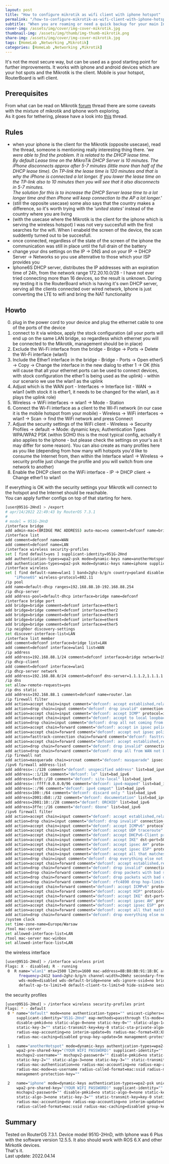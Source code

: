 ```yaml
---
layout: post
title: "How to configure mikrotik as wifi client with iphone hotspot"
permalink: "/how-to-configure-mikrotik-as-wifi-client-with-iphone-hotspot/"
subtitle: "When you are roaming or need a quick backup for your main Internet wire"
cover-img: /assets/img/cover/img-cover-mikrotik.jpg
thumbnail-img: /assets/img/thumb/img-thumb-mikrotik.png
share-img: /assets/img/cover/img-cover-mikrotik.jpg
tags: [HomeLab ,Networking ,Mikrotik]
categories: [HomeLab ,Networking ,Mikrotik]
---
```

It's not the most secure way, but can be used as a good starting point for further improvements. It works with iphone and android devices which are your hot spots and the Mikrotik is the client. Mobile is your hotspot, RouterBoard is wifi client.

## Prerequisites
From what can be read on Mikrotik [forum](https://forum.mikrotik.com/viewtopic.php?t=120218) thread there are some caveats with the mixture of mikrotik and iphone worh exploring.<br>
As it goes for tethering, please have a look into [this](https://forum.mikrotik.com/viewtopic.php?t=79320) thread.

## Rules
+ when your iphone is the client for the Mikrotik (opposite usecase), read the thread, someone is mentioning really interesting thing there. *'we were able to find the problem. It is related to the DHCP lease time.<br>
By default Lease time on the MikroTik DHCP Server is 10 minutes. The iPhone disconnects approx after 5-7 minutes (little more than half of the DHCP lease time).
On TP-link the lease time is 120 minutes and that is why the iPhone is connected a lot longer. If you lower the lease time on the TP-link also to 10 minutes then you will see that it also disconnects in 5-7 minutes.<br>
The solution for this is to increase the DHCP Server lease time to a lot longer time and then iPhone will keep connection to the AP a lot longer.'*
+ (still the opposite usecase) some also says that the country makes a difference, so it's worth trying with the *'united states'* instead of the country where you are living
+ (with the usecase where the Mikrotik is the client for the iphone which is serving the wireless hotspot) I was not very succesfull with the first searches for the wifi. When I enabeld the screen of the device, the scan suddently turned out to be succesfull.
+ once connected, regardless of the state of the screen of the iphone the communication was still in place until the full drain of the battery
+ change your dns settings on the IP -> DNS and on your IP -> DHCP Server -> Networks so you use altenrative to those which your ISP provides you
+ Iphone6S DHCP server, distributes the IP addresses with an expiration time of 24h, from the network range 172.20.10.0/28 - I have not ever tried connecting more than 16 devices, so the result is unknown. During my testing it is the RouterBoard which is having it's own DHCP server, serving all the clients connected over wired network, Iphone is just converting the LTE to wifi and bring the NAT functionality

## Howto
0. plug in the power cord to your device and plug the ethernet cable to one of the ports of the device
1. connect to it via winbox, apply the stock configuration (all your ports will end up on the same LAN bridge, so regardless which ethernet you will be connected to the Mikrotik, management should be in place)
2. Exclude the Wi-Fi interface from the bridge - Bridge -> Ports -> Delete the Wi-Fi interface (wlan1)
3. Include the Ether1 interface in the bridge - Bridge - Ports -> Open ether5 -> Copy -> Change the interface in the new dialog to ether 1 -> OK (this will cause that all your ethernet ports can be used to connect devices, with stock configuration the ether1 is being used as the uplink) - within our scenario we use the wlan1 as the uplink
4. Adjust which is the WAN port - Interfaces -> Interface list - WAN -> wlan1 (with stock it is ether1, it needs to be changed for the wlan1, as it plays the uplink role)
5. Wireless -> WiFi interfaces -> wlan1 -> Mode - Station
5. Connect the Wi-Fi interface as a client to the Wi-Fi network (in our case it is the mobile hotspot from your mobile) - Wireless -> WiFi interfaces -> wlan1 -> Scan -> find the WiFi network and press Connect
6. Adjust the security settings of the WiFi client - Wireless -> Security Profiles -> default -> Mode: dynamic keys; Authentication Types WPA/WPA2 PSK (within SOHO this is the most typical config, actually it also applies to the iphone - but please check the settings on your's as it may differ for some reason). You can also create as many profiles here as you like (depending from how many wifi hotspots you'd like to consume the Internet from, then within the Interface wlan1 -> Wireless -> security profile just change the profile and you will switch from one network to another)
7. Enable the DHCP client on the WiFi interface - IP -> DHCP client -> Change ether1 to wlan1


If everything is OK with the security settings your Mikrotik will connect to the hotspot and the Internet should be reachable.<br>
You can apply further configs on top of that starting for here.

```bash
[user@951G-2Hnd] > /export 
# apr/14/2022 22:49:43 by RouterOS 7.3.1
#
# model = 951G-2HnD
/interface bridge
add admin-mac=(BRIDGE MAC ADDRESS) auto-mac=no comment=defconf name=bridge
/interface list
add comment=defconf name=WAN
add comment=defconf name=LAN
/interface wireless security-profiles
set [ find default=yes ] supplicant-identity=951G-2Hnd
add authentication-types=wpa2-psk mode=dynamic-keys name=anotherHotspot supplicant-identity=""
add authentication-types=wpa2-psk mode=dynamic-keys name=iphone supplicant-identity=""
/interface wireless
set [ find default-name=wlan1 ] band=2ghz-b/g/n country=poland disabled=no distance=indoors installation=indoor security-profile=iphone ssid=\
    "iPhone6S" wireless-protocol=802.11
/ip pool
add name=default-dhcp ranges=192.168.88.10-192.168.88.254
/ip dhcp-server
add address-pool=default-dhcp interface=bridge name=defconf
/interface bridge port
add bridge=bridge comment=defconf interface=ether1
add bridge=bridge comment=defconf interface=ether2
add bridge=bridge comment=defconf interface=ether3
add bridge=bridge comment=defconf interface=ether4
add bridge=bridge comment=defconf interface=ether5
/ip neighbor discovery-settings
set discover-interface-list=LAN
/interface list member
add comment=defconf interface=bridge list=LAN
add comment=defconf interface=wlan1 list=WAN
/ip address
add address=192.168.88.1/24 comment=defconf interface=bridge network=192.168.88.0
/ip dhcp-client
add comment=defconf interface=wlan1
/ip dhcp-server network
add address=192.168.88.0/24 comment=defconf dns-server=1.1.1.2,1.1.1.1 gateway=192.168.88.1
/ip dns
set allow-remote-requests=yes
/ip dns static
add address=192.168.88.1 comment=defconf name=router.lan
/ip firewall filter
add action=accept chain=input comment="defconf: accept established,related,untracked" connection-state=established,related,untracked
add action=drop chain=input comment="defconf: drop invalid" connection-state=invalid
add action=accept chain=input comment="defconf: accept ICMP" protocol=icmp
add action=accept chain=input comment="defconf: accept to local loopback (for CAPsMAN)" dst-address=127.0.0.1
add action=drop chain=input comment="defconf: drop all not coming from LAN" in-interface-list=!LAN
add action=accept chain=forward comment="defconf: accept in ipsec policy" ipsec-policy=in,ipsec
add action=accept chain=forward comment="defconf: accept out ipsec policy" ipsec-policy=out,ipsec
add action=fasttrack-connection chain=forward comment="defconf: fasttrack" connection-state=established,related hw-offload=yes
add action=accept chain=forward comment="defconf: accept established,related, untracked" connection-state=established,related,untracked
add action=drop chain=forward comment="defconf: drop invalid" connection-state=invalid
add action=drop chain=forward comment="defconf: drop all from WAN not DSTNATed" connection-nat-state=!dstnat connection-state=new in-interface-list=WAN
/ip firewall nat
add action=masquerade chain=srcnat comment="defconf: masquerade" ipsec-policy=out,none out-interface-list=WAN
/ipv6 firewall address-list
add address=::/128 comment="defconf: unspecified address" list=bad_ipv6
add address=::1/128 comment="defconf: lo" list=bad_ipv6
add address=fec0::/10 comment="defconf: site-local" list=bad_ipv6
add address=::ffff:0.0.0.0/96 comment="defconf: ipv4-mapped" list=bad_ipv6
add address=::/96 comment="defconf: ipv4 compat" list=bad_ipv6
add address=100::/64 comment="defconf: discard only " list=bad_ipv6
add address=2001:db8::/32 comment="defconf: documentation" list=bad_ipv6
add address=2001:10::/28 comment="defconf: ORCHID" list=bad_ipv6
add address=3ffe::/16 comment="defconf: 6bone" list=bad_ipv6
/ipv6 firewall filter
add action=accept chain=input comment="defconf: accept established,related,untracked" connection-state=established,related,untracked
add action=drop chain=input comment="defconf: drop invalid" connection-state=invalid
add action=accept chain=input comment="defconf: accept ICMPv6" protocol=icmpv6
add action=accept chain=input comment="defconf: accept UDP traceroute" port=33434-33534 protocol=udp
add action=accept chain=input comment="defconf: accept DHCPv6-Client prefix delegation." dst-port=546 protocol=udp src-address=fe80::/10
add action=accept chain=input comment="defconf: accept IKE" dst-port=500,4500 protocol=udp
add action=accept chain=input comment="defconf: accept ipsec AH" protocol=ipsec-ah
add action=accept chain=input comment="defconf: accept ipsec ESP" protocol=ipsec-esp
add action=accept chain=input comment="defconf: accept all that matches ipsec policy" ipsec-policy=in,ipsec
add action=drop chain=input comment="defconf: drop everything else not coming from LAN" in-interface-list=!LAN
add action=accept chain=forward comment="defconf: accept established,related,untracked" connection-state=established,related,untracked
add action=drop chain=forward comment="defconf: drop invalid" connection-state=invalid
add action=drop chain=forward comment="defconf: drop packets with bad src ipv6" src-address-list=bad_ipv6
add action=drop chain=forward comment="defconf: drop packets with bad dst ipv6" dst-address-list=bad_ipv6
add action=drop chain=forward comment="defconf: rfc4890 drop hop-limit=1" hop-limit=equal:1 protocol=icmpv6
add action=accept chain=forward comment="defconf: accept ICMPv6" protocol=icmpv6
add action=accept chain=forward comment="defconf: accept HIP" protocol=139
add action=accept chain=forward comment="defconf: accept IKE" dst-port=500,4500 protocol=udp
add action=accept chain=forward comment="defconf: accept ipsec AH" protocol=ipsec-ah
add action=accept chain=forward comment="defconf: accept ipsec ESP" protocol=ipsec-esp
add action=accept chain=forward comment="defconf: accept all that matches ipsec policy" ipsec-policy=in,ipsec
add action=drop chain=forward comment="defconf: drop everything else not coming from LAN" in-interface-list=!LAN
/system clock
set time-zone-name=Europe/Warsaw
/tool mac-server
set allowed-interface-list=LAN
/tool mac-server mac-winbox
set allowed-interface-list=LAN
```

the wireless interface

```bash
[user@951G-2Hnd] > /interface wireless print 
Flags: X - disabled; R - running 
 0  R name="wlan1" mtu=1500 l2mtu=1600 mac-address=8B:B8:BB:91:1B:BC arp=enabled interface-type=Atheros AR9300 mode=station ssid="iPhone6S" 
      frequency=2412 band=2ghz-b/g/n channel-width=20mhz secondary-frequency="" scan-list=default wireless-protocol=802.11 vlan-mode=no-tag vlan-id=1 
      wds-mode=disabled wds-default-bridge=none wds-ignore-ssid=no bridge-mode=enabled default-authentication=yes default-forwarding=yes 
      default-ap-tx-limit=0 default-client-tx-limit=0 hide-ssid=no security-profile=iphone compression=no 
```

the security profiles

```bash
[user@951G-2Hnd] > /interface wireless security-profiles print 
Flags: * - default 
 0 * name="default" mode=none authentication-types="" unicast-ciphers=aes-ccm group-ciphers=aes-ccm wpa-pre-shared-key="" wpa2-pre-shared-key="" 
     supplicant-identity="951G-2Hnd" eap-methods=passthrough tls-mode=no-certificates tls-certificate=none mschapv2-username="" mschapv2-password="" 
     disable-pmkid=no static-algo-0=none static-key-0="" static-algo-1=none static-key-1="" static-algo-2=none static-key-2="" static-algo-3=none 
     static-key-3="" static-transmit-key=key-0 static-sta-private-algo=none static-sta-private-key="" radius-mac-authentication=no radius-mac-accounting=no 
     radius-eap-accounting=no interim-update=0s radius-mac-format=XX:XX:XX:XX:XX:XX radius-mac-mode=as-username radius-called-format=mac:ssid 
     radius-mac-caching=disabled group-key-update=5m management-protection=disabled management-protection-key="" 

 1   name="anotherHotspot" mode=dynamic-keys authentication-types=wpa2-psk unicast-ciphers=aes-ccm group-ciphers=aes-ccm wpa-pre-shared-key="" 
     wpa2-pre-shared-key="(YOUR WIFI PASSWORD)" supplicant-identity="" eap-methods=passthrough tls-mode=no-certificates tls-certificate=none 
     mschapv2-username="" mschapv2-password="" disable-pmkid=no static-algo-0=none static-key-0="" static-algo-1=none static-key-1="" static-algo-2=none 
     static-key-2="" static-algo-3=none static-key-3="" static-transmit-key=key-0 static-sta-private-algo=none static-sta-private-key="" 
     radius-mac-authentication=no radius-mac-accounting=no radius-eap-accounting=no interim-update=0s radius-mac-format=XX:XX:XX:XX:XX:XX 
     radius-mac-mode=as-username radius-called-format=mac:ssid radius-mac-caching=disabled group-key-update=5m management-protection=disabled 
     management-protection-key="" 

 2   name="iphone" mode=dynamic-keys authentication-types=wpa2-psk unicast-ciphers=aes-ccm group-ciphers=aes-ccm wpa-pre-shared-key="" 
     wpa2-pre-shared-key="(YOUR WIFI PASSWORD)" supplicant-identity="" eap-methods=passthrough tls-mode=no-certificates tls-certificate=none mschapv2-username="" 
     mschapv2-password="" disable-pmkid=no static-algo-0=none static-key-0="" static-algo-1=none static-key-1="" static-algo-2=none static-key-2="" 
     static-algo-3=none static-key-3="" static-transmit-key=key-0 static-sta-private-algo=none static-sta-private-key="" radius-mac-authentication=no 
     radius-mac-accounting=no radius-eap-accounting=no interim-update=0s radius-mac-format=XX:XX:XX:XX:XX:XX radius-mac-mode=as-username 
     radius-called-format=mac:ssid radius-mac-caching=disabled group-key-update=5m management-protection=disabled management-protection-key="" 

```

## Summary
Tested on RouterOS 7.3.1. Device model 951G-2HnD, with Iphone was 6 Plus with the software version 12.5.5. It also should work with ROS 6.X and other Mirkotik devices.<br>
That's it.<br>
Last update: 2022.04.14